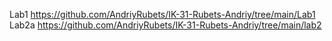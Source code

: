 Lab1 https://github.com/AndriyRubets/IK-31-Rubets-Andriy/tree/main/Lab1
Lab2a https://github.com/AndriyRubets/IK-31-Rubets-Andriy/tree/main/lab2
